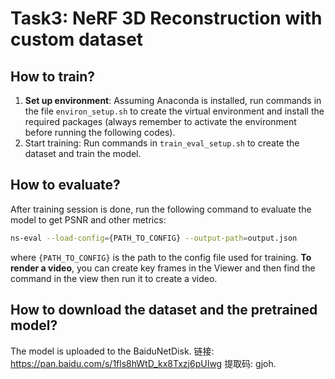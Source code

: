 # Task3: NeRF 3D Reconstruction with custom dataset

## How to train?
1. **Set up environment**: Assuming Anaconda is installed, run commands in the file `environ_setup.sh` to create the virtual environment and install the required packages (always remember to activate the environment before running the following codes). 
2. Start training: Run commands in `train_eval_setup.sh` to create the dataset and train the model.

## How to evaluate?
After training session is done, run the following command to evaluate the model to get PSNR and other metrics:
```bash
ns-eval --load-config={PATH_TO_CONFIG} --output-path=output.json
```
where `{PATH_TO_CONFIG}` is the path to the config file used for training.
**To render a video**, you can create key frames in the Viewer and then find the command in the view then run it to create a video.

## How to download the dataset and the pretrained model?
The model is uploaded to the BaiduNetDisk. 链接: https://pan.baidu.com/s/1fls8hWtD_kx8Txzj6pUIwg 提取码: gjoh.
